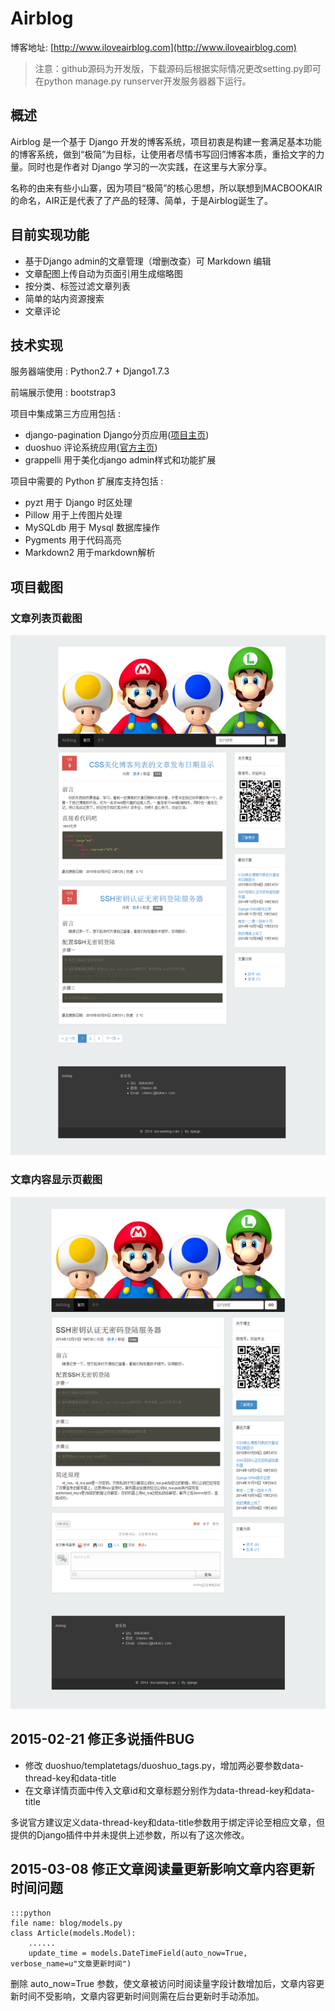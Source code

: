 # Airblog
博客地址: [http://www.iloveairblog.com](http://www.iloveairblog.com)

> 注意：github源码为开发版，下载源码后根据实际情况更改setting.py即可在python manage.py runserver开发服务器器下运行。

## 概述
  Airblog 是一个基于 Django 开发的博客系统，项目初衷是构建一套满足基本功能的博客系统，做到“极简”为目标，让使用者尽情书写回归博客本质，重拾文字的力量。同时也是作者对 Django 学习的一次实践，在这里与大家分享。
  
  名称的由来有些小山寨，因为项目“极简”的核心思想，所以联想到MACBOOKAIR的命名，AIR正是代表了了产品的轻薄、简单，于是Airblog诞生了。

## 目前实现功能
+ 基于Django admin的文章管理（增删改查）可 Markdown 编辑
+ 文章配图上传自动为页面引用生成缩略图
+ 按分类、标签过滤文章列表
+ 简单的站内资源搜索
+ 文章评论

## 技术实现
服务器端使用 : Python2.7 + Django1.7.3

前端展示使用 : bootstrap3

项目中集成第三方应用包括 :
+ django-pagination Django分页应用([项目主页](https://github.com/ericflo/django-pagination/))
+ duoshuo 评论系统应用([官方主页](http://duoshuo.com/))
+ grappelli 用于美化django admin样式和功能扩展

项目中需要的 Python 扩展库支持包括 :
+ pyzt 用于 Django 时区处理
+ Pillow 用于上传图片处理
+ MySQLdb 用于 Mysql 数据库操作
+ Pygments 用于代码高亮
+ Markdown2 用于markdown解析

## 项目截图
### 文章列表页截图
![文章列表页截图](https://github.com/chenxc86/Airblog/raw/master/static/img/文章列表页截图.png)
### 文章内容显示页截图
![文章列表页截图](https://github.com/chenxc86/Airblog/raw/master/static/img/文章详情页截图.png)

## 2015-02-21 修正多说插件BUG
+ 修改 duoshuo/templatetags/duoshuo_tags.py，增加两必要参数data-thread-key和data-title
+ 在文章详情页面中传入文章id和文章标题分别作为data-thread-key和data-title

多说官方建议定义data-thread-key和data-title参数用于绑定评论至相应文章，但提供的Django插件中并未提供上述参数，所以有了这次修改。

## 2015-03-08 修正文章阅读量更新影响文章内容更新时间问题
    :::python
    file name: blog/models.py
    class Article(models.Model):
        ......
        update_time = models.DateTimeField(auto_now=True, verbose_name=u"文章更新时间")
删除 auto_now=True 参数，使文章被访问时阅读量字段计数增加后，文章内容更新时间不受影响，文章内容更新时间则需在后台更新时手动添加。

